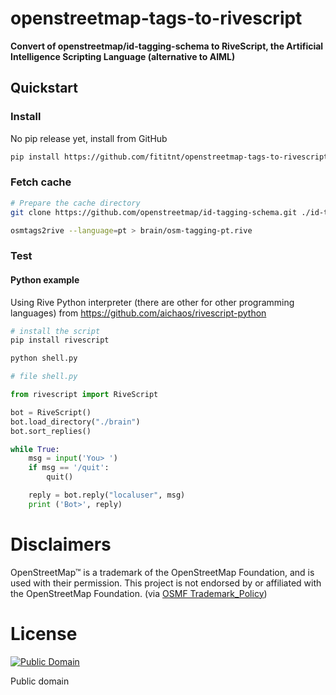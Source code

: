 # openstreetmap-tags-to-rivescript
**Convert of openstreetmap/id-tagging-schema to RiveScript, the Artificial Intelligence Scripting Language (alternative to AIML)**

## Quickstart

### Install

No pip release yet, install from GitHub

```bash
pip install https://github.com/fititnt/openstreetmap-tags-to-rivescript/archive/main.zip
```

### Fetch cache

```bash
# Prepare the cache directory
git clone https://github.com/openstreetmap/id-tagging-schema.git ./id-tagging-schema

osmtags2rive --language=pt > brain/osm-tagging-pt.rive
```

<!--
To regenerate again example

osmtags2rive --language=pt > example/brain/osm-tagging-pt.rive
-->


### Test

#### Python example
Using Rive Python interpreter (there are other for other programming languages)
from https://github.com/aichaos/rivescript-python

```bash
# install the script
pip install rivescript

python shell.py
```

```python
# file shell.py

from rivescript import RiveScript

bot = RiveScript()
bot.load_directory("./brain")
bot.sort_replies()

while True:
    msg = input('You> ')
    if msg == '/quit':
        quit()

    reply = bot.reply("localuser", msg)
    print ('Bot>', reply)
```


# Disclaimers
<!--
TODO see https://wiki.osmfoundation.org/wiki/Trademark_Policy
-->

OpenStreetMap™ is a trademark of the OpenStreetMap Foundation, and is used with their permission.
This project is not endorsed by or affiliated with the OpenStreetMap Foundation. (via [OSMF Trademark_Policy](https://wiki.osmfoundation.org/wiki/Trademark_Policy))

# License


[![Public Domain](https://i.creativecommons.org/p/zero/1.0/88x31.png)](LICENSE)

Public domain